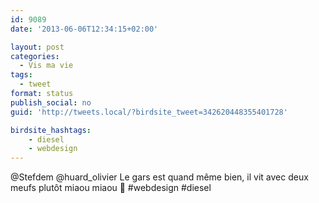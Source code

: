 ```yaml
---
id: 9089
date: '2013-06-06T12:34:15+02:00'

layout: post
categories:
  - Vis ma vie
tags:
  - tweet
format: status
publish_social: no
guid: 'http://tweets.local/?birdsite_tweet=342620448355401728'

birdsite_hashtags:
    - diesel
    - webdesign
---
```


@Stefdem @huard\_olivier Le gars est quand même bien, il vit avec deux meufs plutôt miaou miaou 🙂 #webdesign #diesel